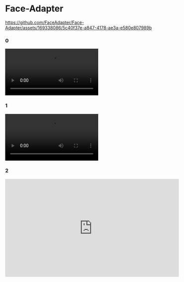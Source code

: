 # Face-Adapter

https://github.com/FaceAdapter/Face-Adapter/assets/169338086/5c40f37e-a847-4178-ae3a-e580e807989b
### 0

<video  controls>
    <source src="asset/banner.mp4" type="video/mp4">
</video>

### 1


<video src="https://github.com/FaceAdapter/Face-Adapter/assets/169338086/5c40f37e-a847-4178-ae3a-e580e807989b"  controls="controls" preload></video>

### 2

<iframe width="560" height="315" src="https://www.youtube.com/watch?v=RedYuZsLghI" frameborder="0" allow="accelerometer; autoplay; clipboard-write; encrypted-media; gyroscope; picture-in-picture" allowfullscreen></iframe>

